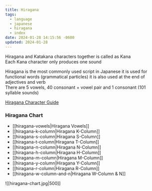 ```yaml
---
title: Hiragana
tags:
  - language
  - japanese
  - hiragana
  - index
date: 2024-01-28 14:15:56 -0600
updated: 2024-01-28
---
```


Hiragana and Katakana characters together is called as Kana  
Each Kana character only produces one sound

Hiragana is the most commonly used script in Japanese it is used for functional words (grammatical particles) it is also used at the end of adjectives and verb  
There are 5 vowels, 40 consonant + vowel pair and 1 consonant (101 syllable sounds)

[Hiragana Character Guide](https://www.learn-japanese-adventure.com/hiragana-chart.html)

### Hiragana Chart

* [[hiragana-vowels|Hiragana Vowels]]
* [[hiragana-k-column|Hiragana K-Column]]
* [[hiragana-s-column|Hiragana S-Column]]
* [[hiragana-t-column|Hiragana T-Column]]
* [[hiragana-n-column|Hiragana N-Column]]
* [[hiragana-h-column|Hiragana H-Column]]
* [[hiragana-m-column|Hiragana M-Column]]
* [[hiragana-y-column|Hiragana Y-Column]]
* [[hiragana-r-column|Hiragana R-Column]]
* [[hiragana-w-column-and-n|Hiragana W-Column & N]]

![[hiragana-chart.jpg|500]]